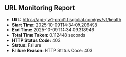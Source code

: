 ## URL Monitoring Report

- **URL:** https://api-gw1-prod1.fisglobal.com/gw/v1/health
- **Start Time:** 2025-10-09T14:34:09.206498
- **End Time:** 2025-10-09T14:34:09.318946
- **Total Time Taken:** 0.112448 seconds
- **HTTP Status Code:** 403
- **Status:** Failure
- **Failure Reason:** HTTP Status Code: 403

